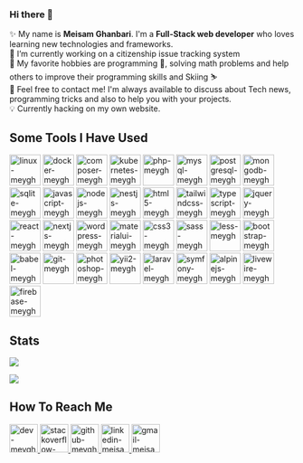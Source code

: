 ### Hi there 👋

<!--
**meygh/meygh** is a ✨ _special_ ✨ repository because its `README.md` (this file) appears on your GitHub profile.

Here are some ideas to get you started:

- 🔭 I’m currently working on ...
- 🌱 I’m currently learning ...
- 👯 I’m looking to collaborate on ...
- 🤔 I’m looking for help with ...
- 💬 Ask me about ...
- 📫 How to reach me: ...
- 😄 Pronouns: ...
- ⚡ Fun fact: ...
-->

✨ My name is **Meisam Ghanbari**. I'm a **Full-Stack web developer** who loves learning new technologies and frameworks.
<br>
🔭 I’m currently working on a citizenship issue tracking system
<br>
🧩 My favorite hobbies are programming 🤡, solving math problems and help others to improve their programming skills and Skiing ⛷️ 
<br>
🎈 Feel free to contact me! I'm always available to discuss about Tech news, programming tricks and also to help you with your projects.
<br>
💡 Currently hacking on my own website.
<br>
<h2>Some Tools I Have Used</h2>
<p align="left">
  <img src="https://cdn.jsdelivr.net/gh/devicons/devicon/icons/linux/linux-original.svg" width="55" height="55" alt="linux-meygh"/> 
  <img src="https://cdn.jsdelivr.net/gh/devicons/devicon/icons/docker/docker-original.svg" width="55" height="55" alt="docker-meygh" title="Docker and Docker Compose" />
  <img src="https://cdn.jsdelivr.net/gh/devicons/devicon/icons/composer/composer-original.svg" width="55" height="55" alt="composer-meygh" tiitle="Composer" />
  <img src="https://cdn.jsdelivr.net/gh/devicons/devicon/icons/kubernetes/kubernetes-plain.svg" width="55" height="55" alt="kubernetes-meygh" title="Kubernetes" />
  <img src="https://cdn.jsdelivr.net/gh/devicons/devicon/icons/php/php-original.svg" width="55" height="55" alt="php-meygh" title="PHP" />
  <img src="https://cdn.jsdelivr.net/gh/devicons/devicon/icons/mysql/mysql-original.svg" width="55" height="55" alt="mysql-meygh" title="MySql" />
  <img src="https://cdn.jsdelivr.net/gh/devicons/devicon/icons/postgresql/postgresql-original.svg" width="55" height="55" alt="postgresql-meygh" title="Postgresql" />
  <img src="https://cdn.jsdelivr.net/gh/devicons/devicon/icons/mongodb/mongodb-original.svg" width="55" height="55" alt="mongodb-meygh" title="MongoDB" />
  <img src="https://cdn.jsdelivr.net/gh/devicons/devicon/icons/sqlite/sqlite-original.svg" width="55" height="55" alt="sqlite-meygh" title="SqlLite" />
  <img src="https://cdn.jsdelivr.net/gh/devicons/devicon/icons/javascript/javascript-original.svg" width="55" height="55" alt="javascript-meygh" title="Javascript" />
  <img src="https://cdn.jsdelivr.net/gh/devicons/devicon/icons/nodejs/nodejs-original.svg" width="55" height="55" alt="nodejs-meygh" title="NodeJs" />
    <img src="https://cdn.jsdelivr.net/gh/devicons/devicon/icons/nestjs/nestjs-plain.svg" width="55" height="55" alt="nestjs-meygh" title="NestJS" />
    <img src="https://cdn.jsdelivr.net/gh/devicons/devicon/icons/html5/html5-original-wordmark.svg"  width="55" height="55" alt="html5-meygh" title="HTML5" />
    <img src="https://cdn.jsdelivr.net/gh/devicons/devicon/icons/tailwindcss/tailwindcss-plain.svg" width="55" height="55" alt="tailwindcss-meygh" title="TailwindCSS" />
    <img src="https://user-images.githubusercontent.com/91287064/228953632-c5d62e0b-1cd3-4a4d-bdfd-b7633f7662a0.png" width="55" height="55" alt="typescript-meygh" title="TypeScript" />
    <img src="https://user-images.githubusercontent.com/91287064/230383832-7f9d2484-4cbc-4015-96d7-06439e7de6fd.png" width="55" height="55" alt="jquery-meygh" title="jQuery" />
    <img src="https://cdn.jsdelivr.net/gh/devicons/devicon/icons/express/express-original-wordmark.svg" width="55" height="55" alt="react-meygh" title="React" />
    <img src="https://cdn.jsdelivr.net/gh/devicons/devicon/icons/nextjs/nextjs-original-wordmark.svg" width="55" height="55" alt="nextjs-meygh" title="NextJs" />
    <img src="https://cdn.jsdelivr.net/gh/devicons/devicon/icons/wordpress/wordpress-original.svg" width="55" height="55" alt="wordpress-meygh" title="Wordpress" />
    <img src="https://cdn.jsdelivr.net/gh/devicons/devicon/icons/materialui/materialui-original.svg" width="55" height="55" alt="materialui-meygh" title="Material UI" />
    <img src="https://cdn.jsdelivr.net/gh/devicons/devicon/icons/css3/css3-original-wordmark.svg" width="55" height="55" alt="css3-meygh" title="CSS3" />
    <img src="https://cdn.jsdelivr.net/gh/devicons/devicon/icons/sass/sass-original.svg" width="55" height="55" alt="sass-meygh" title="SASS" />
    <img src="https://cdn.jsdelivr.net/gh/devicons/devicon/icons/less/less-plain-wordmark.svg" width="55" height="55" alt="less-meygh" title="LESS" />
    <img src="https://cdn.jsdelivr.net/gh/devicons/devicon/icons/bootstrap/bootstrap-original.svg" width="55" height="55" alt="bootstrap-meygh" title="Bootstrap" />
    <img src="https://cdn.jsdelivr.net/gh/devicons/devicon/icons/babel/babel-original.svg" width="55" height="55" alt="babel-meygh" title="Babel" />
    <img src="https://cdn.jsdelivr.net/gh/devicons/devicon/icons/materialui/materialui-original.svg" width="55" height="55" alt="git-meygh" title="Git" />
    <img src="https://cdn.jsdelivr.net/gh/devicons/devicon/icons/photoshop/photoshop-plain.svg" width="55" height="55" alt="photoshop-meygh" title="Photoshop" />
    <img src="https://cdn.jsdelivr.net/gh/devicons/devicon/icons/yii/yii-original.svg" width="55" height="55" alt="yii2-meygh" title="Yii2 Framework"/>
    <img src="https://cdn.jsdelivr.net/gh/devicons/devicon/icons/laravel/laravel-plain-wordmark.svg" width="55" height="55" alt="laravel-meygh" title="Laravel Framework"/>
    <img src="https://cdn.jsdelivr.net/gh/devicons/devicon/icons/symfony/symfony-original.svg" width="55" height="55" alt="symfony-meygh" title="Symfony Framework"/>
    <img src="https://user-images.githubusercontent.com/91287064/228954023-d1dfd66a-937b-4c17-b216-fcbb87dcbe20.png" width="55" height="55" alt="alpinejs-meygh" title="Alpine JS" />
    <img src="https://user-images.githubusercontent.com/91287064/228953341-6d950527-46ad-43f4-a4ad-c4b094b2bce3.png" width="55" height="55" alt="livewire-meygh" title="LiveWire" />
    <img src="https://user-images.githubusercontent.com/91287064/233824074-101e808a-ae55-4d9e-b8ce-c31af4fe4904.png" width="55" height="55" alt="firebase-meygh" title="Firebase" />
</p>
<h2>Stats</h2>
<p>
    <img src="https://github-readme-stats.vercel.app/api?username=meygh&theme=transparent">
</p>
<p>
    <img src="https://github-readme-stats.vercel.app/api/top-langs/?username=meygh&layout=compact&theme=transparent">
</p>

<h2>How To Reach Me</h2>
<p>

<p>
    <a href="https://dev.to/meygh">
        <img src="https://user-images.githubusercontent.com/91287064/208878642-b2b10974-a3db-4033-9ebe-32142125e575.png" alt="dev-meygh" width="50" height="50">
    </a>
    <a href="https://stackoverflow.com/users/4168084/meisam-ghanbari">
        <img src="https://user-images.githubusercontent.com/91287064/208878662-a1aff4dd-d72e-44b3-bf0d-2d862a5f87f6.png" alt="stackoverflow-meisam-ghanbari" width="50" height="50">
    </a>
    <a href="https://github.com/meygh">
        <img src="https://user-images.githubusercontent.com/91287064/208878669-0146cc1a-b0a6-4a6e-9f4b-082c37264309.png" alt="github-meygh" width="50" height="50">
    </a>
    <a href="https://www.linkedin.com/in/meisam-ghanbari/">
        <img src="https://user-images.githubusercontent.com/91287064/208878686-01604f88-f0ac-4709-9cfc-2cc69b62d1aa.png" alt="linkedin-meisam-ghanbari" width="50" height="50">
    </a>
    <a href="mailto:meisam.ghanbari.pro@gmail.com">
        <img src="https://user-images.githubusercontent.com/91287064/208878678-26652569-8d38-45c9-aa13-28a33a7fc967.png" alt="gmail-meisam.ghanbari.pro" width="50" height="50">
    </a>
</p>

</p>

